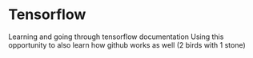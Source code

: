 # Tensorflow
Learning and going through tensorflow documentation 
Using this opportunity to also learn how github works as well (2 birds with 1 stone)

